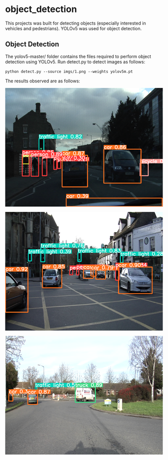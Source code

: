 # object_detection

This projects was built for detecting objects (especially interested in vehicles and pedestrians). YOLOv5 was used for object detection. 

## Object Detection

The yolov5-master/ folder contains the files required to perform object detection using YOLOv5. Run detect.py to detect images as follows:

    python detect.py --source imgs/1.png --weights yolov5m.pt
    
The results observed are as follows:

![Img1](https://github.com/saiv20/object_detection/blob/main/yolov5-master/runs/detect/exp/1.png)

![Img2](https://github.com/saiv20/object_detection/blob/main/yolov5-master/runs/detect/exp2/2.png)

![Img3](https://github.com/saiv20/object_detection/blob/main/yolov5-master/runs/detect/exp3/3.png)


